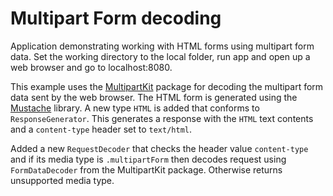 # Multipart Form decoding

Application demonstrating working with HTML forms using multipart form data. Set the working directory to the local folder, run app and open up a web browser and go to localhost:8080.

This example uses the [MultipartKit](https://github.com/vapor/multipart-kit) package for decoding the multipart form data sent by the web browser. The HTML form is generated using the [Mustache](https://github.com/hummingbird-project/swift-mustache) library. A new type `HTML` is added that conforms to `ResponseGenerator`. This generates a response with the `HTML` text contents and a `content-type` header set to `text/html`.

Added a new `RequestDecoder` that checks the header value `content-type` and if its media type is `.multipartForm` then decodes request using `FormDataDecoder` from the MultipartKit package. Otherwise returns unsupported media type.
